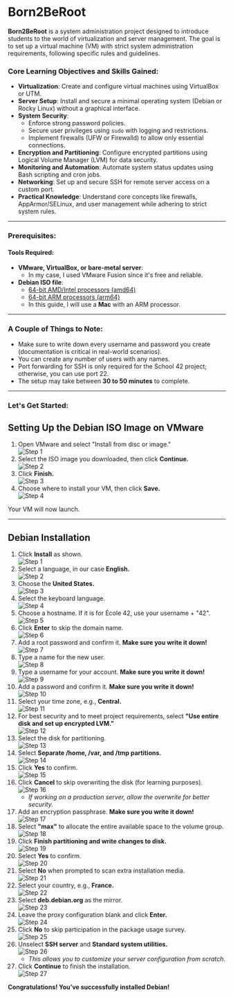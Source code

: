 # Born2BeRoot
**Born2BeRoot** is a system administration project designed to introduce students to the world of virtualization and server management. The goal is to set up a virtual machine (VM) with strict system administration requirements, following specific rules and guidelines.

### Core Learning Objectives and Skills Gained:
- **Virtualization**: Create and configure virtual machines using VirtualBox or UTM.
- **Server Setup**: Install and secure a minimal operating system (Debian or Rocky Linux) without a graphical interface.
- **System Security**:
  - Enforce strong password policies.
  - Secure user privileges using `sudo` with logging and restrictions.
  - Implement firewalls (UFW or Firewalld) to allow only essential connections.
- **Encryption and Partitioning**: Configure encrypted partitions using Logical Volume Manager (LVM) for data security.
- **Monitoring and Automation**: Automate system status updates using Bash scripting and cron jobs.
- **Networking**: Set up and secure SSH for remote server access on a custom port.
- **Practical Knowledge**: Understand core concepts like firewalls, AppArmor/SELinux, and user management while adhering to strict system rules.

---

### Prerequisites:
#### Tools Required:
- **VMware, VirtualBox, or bare-metal server**:
  - In my case, I used VMware Fusion since it's free and reliable.
- **Debian ISO file**:
  - [64-bit AMD/Intel processors (amd64)](https://cdimage.debian.org/debian-cd/current/amd64/iso-cd/)
  - [64-bit ARM processors (arm64)](https://cdimage.debian.org/debian-cd/current/arm64/iso-cd/)
  - In this guide, I will use a **Mac** with an ARM processor.

---

### A Couple of Things to Note:
- Make sure to write down every username and password you create (documentation is critical in real-world scenarios).
- You can create any number of users with any names.
- Port forwarding for SSH is only required for the School 42 project; otherwise, you can use port 22.
- The setup may take between **30 to 50 minutes** to complete.

---

### Let's Get Started:
## Setting Up the Debian ISO Image on VMware
1. Open VMware and select "Install from disc or image."  
   ![Step 1](https://imgur.com/ay7XIjD)  
2. Select the ISO image you downloaded, then click **Continue.**  
   ![Step 2](https://imgur.com/Dvhcys6)  
3. Click **Finish.**  
   ![Step 3](https://imgur.com/hknWgeI)  
4. Choose where to install your VM, then click **Save.**  
   ![Step 4](https://imgur.com/5gKdoQV)  

Your VM will now launch.

---

## Debian Installation
1. Click **Install** as shown.  
   ![Step 1](https://imgur.com/q78paEf)  
2. Select a language, in our case **English.**  
   ![Step 2](https://imgur.com/iDdEh5V)  
3. Choose the **United States.**  
   ![Step 3](https://imgur.com/tEr9FvR)  
4. Select the keyboard language.  
   ![Step 4](https://imgur.com/0QWzNX2)  
5. Choose a hostname. If it is for École 42, use your username + "42".  
   ![Step 5](https://imgur.com/rFCIBaV)  
6. Click **Enter** to skip the domain name.  
   ![Step 6](https://imgur.com/iWAvsXl)  
7. Add a root password and confirm it. **Make sure you write it down!**  
   ![Step 7](https://imgur.com/e5gw2nM)  
8. Type a name for the new user.  
   ![Step 8](https://imgur.com/MCfXUu1)  
9. Type a username for your account. **Make sure you write it down!**  
   ![Step 9](https://imgur.com/qcU2zUn)  
10. Add a password and confirm it. **Make sure you write it down!**  
    ![Step 10](https://imgur.com/q7BxcGU)  
11. Select your time zone, e.g., **Central.**  
    ![Step 11](https://imgur.com/5Est90e)  
12. For best security and to meet project requirements, select **"Use entire disk and set up encrypted LVM."**  
    ![Step 12](https://imgur.com/MmBxikE)  
13. Select the disk for partitioning.  
    ![Step 13](https://imgur.com/c1mFVrT)  
14. Select **Separate /home, /var, and /tmp partitions.**  
    ![Step 14](https://imgur.com/5lgDfJw)  
15. Click **Yes** to confirm.  
    ![Step 15](https://imgur.com/P3YdWX5)  
16. Click **Cancel** to skip overwriting the disk (for learning purposes).  
    ![Step 16](https://imgur.com/kWFUFMP)  
    - *If working on a production server, allow the overwrite for better security.*  
17. Add an encryption passphrase. **Make sure you write it down!**  
    ![Step 17](https://imgur.com/tyHlXwB)  
18. Select **"max"** to allocate the entire available space to the volume group.  
    ![Step 18](https://imgur.com/t8DAB7y)  
19. Click **Finish partitioning and write changes to disk.**  
    ![Step 19](https://imgur.com/SYf18UO)  
20. Select **Yes** to confirm.  
    ![Step 20](https://imgur.com/j9VR7tX)  
21. Select **No** when prompted to scan extra installation media.  
    ![Step 21](https://imgur.com/QcmPBaA)  
22. Select your country, e.g., **France.**  
    ![Step 22](https://imgur.com/nO6utqC)  
23. Select **deb.debian.org** as the mirror.  
    ![Step 23](https://imgur.com/ZLRcE9W)  
24. Leave the proxy configuration blank and click **Enter.**  
    ![Step 24](https://imgur.com/JtUe8Cs)  
25. Click **No** to skip participation in the package usage survey.  
    ![Step 25](https://imgur.com/OOnAkfr)  
26. Unselect **SSH server** and **Standard system utilities.**  
    ![Step 26](https://imgur.com/v3Hj6C7)  
    - *This allows you to customize your server configuration from scratch.*  
27. Click **Continue** to finish the installation.  
    ![Step 27](https://imgur.com/SIt2r8j)  

**Congratulations! You’ve successfully installed Debian!**
